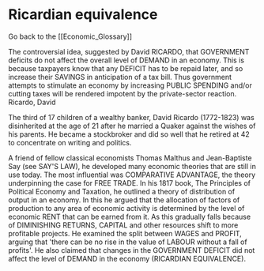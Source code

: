 # Ricardian equivalence

Go back to the [[Economic_Glossary]]


The controversial idea, suggested by David RICARDO, that GOVERNMENT deficits do not affect the overall level of DEMAND in an economy. This is because taxpayers know that any DEFICIT has to be repaid later, and so increase their SAVINGS in anticipation of a tax bill. Thus government attempts to stimulate an economy by increasing PUBLIC SPENDING and/or cutting taxes will be rendered impotent by the private-sector reaction.
Ricardo, David

The third of 17 children of a wealthy banker, David Ricardo (1772-1823) was disinherited at the age of 21 after he married a Quaker against the wishes of his parents. He became a stockbroker and did so well that he retired at 42 to concentrate on writing and politics.

A friend of fellow classical economists Thomas Malthus and Jean-Baptiste Say (see SAY'S LAW), he developed many economic theories that are still in use today. The most influential was COMPARATIVE ADVANTAGE, the theory underpinning the case for FREE TRADE. In his 1817 book, The Principles of Political Economy and Taxation, he outlined a theory of distribution of output in an economy. In this he argued that the allocation of factors of production to any area of economic activity is determined by the level of economic RENT that can be earned from it. As this gradually falls because of DIMINISHING RETURNS, CAPITAL and other resources shift to more profitable projects. He examined the split between WAGES and PROFIT, arguing that 'there can be no rise in the value of LABOUR without a fall of profits'. He also claimed that changes in the GOVERNMENT DEFICIT did not affect the level of DEMAND in the economy (RICARDIAN EQUIVALENCE).

